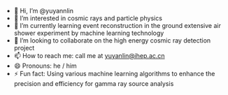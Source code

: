 - 👋 Hi, I’m @yuyannlin
- 👀 I’m interested in cosmic rays and particle physics
- 🌱 I’m currently learning event reconstruction in the ground extensive air shower experiment by machine learning technology 
- 💞️ I’m looking to collaborate on the high energy cosmic ray detection project
- 📫 How to reach me: call me at yuyanlin@ihep.ac.cn
- 😄 Pronouns: he / him
- ⚡ Fun fact: Using various machine learning algorithms to enhance the precision and efficiency for gamma ray source analysis

<!---
yuyannlin/yuyannlin is a ✨ special ✨ repository because its `README.md` (this file) appears on your GitHub profile.
You can click the Preview link to take a look at your changes.
--->
